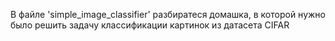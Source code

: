 В файле 'simple_image_classifier' разбиратеся домашка, в которой нужно было решить задачу классификации картинок из датасета CIFAR
